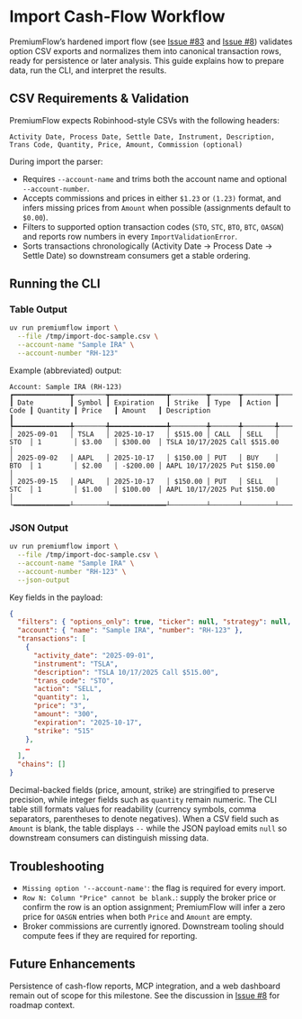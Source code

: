 # Import Cash-Flow Workflow

PremiumFlow’s hardened import flow (see [Issue #83](https://github.com/garricn/premiumflow/issues/83) and [Issue #8](https://github.com/garricn/premiumflow/issues/8)) validates option CSV exports and normalizes them into canonical transaction rows, ready for persistence or later analysis. This guide explains how to prepare data, run the CLI, and interpret the results.

## CSV Requirements & Validation

PremiumFlow expects Robinhood-style CSVs with the following headers:

```
Activity Date, Process Date, Settle Date, Instrument, Description,
Trans Code, Quantity, Price, Amount, Commission (optional)
```

During import the parser:

- Requires `--account-name` and trims both the account name and optional `--account-number`.
- Accepts commissions and prices in either `$1.23` or `(1.23)` format, and infers missing prices from `Amount` when possible (assignments default to `$0.00`).
- Filters to supported option transaction codes (`STO`, `STC`, `BTO`, `BTC`, `OASGN`) and reports row numbers in every `ImportValidationError`.
- Sorts transactions chronologically (Activity Date → Process Date → Settle Date) so downstream consumers get a stable ordering.

## Running the CLI

### Table Output

```bash
uv run premiumflow import \
  --file /tmp/import-doc-sample.csv \
  --account-name "Sample IRA" \
  --account-number "RH-123"
```

Example (abbreviated) output:

```
Account: Sample IRA (RH-123)
┏━━━━━━━━━━━━━━┳────────┳━━━━━━━━━━━━━━┳─────────┳───────┳────────┳──────┳──────────┳─────────┳──────────┳────────────────────────────────────────────┓
┃ Date         ┃ Symbol ┃ Expiration   ┃ Strike  ┃ Type  ┃ Action ┃ Code ┃ Quantity ┃ Price   ┃ Amount   ┃ Description                                ┃
┡━━━━━━━━━━━━━━╇────────╇━━━━━━━━━━━━━━╇─────────╇───────╇────────╇──────╇──────────╇─────────╇──────────╇────────────────────────────────────────────┩
│ 2025-09-01   │ TSLA   │ 2025-10-17   │ $515.00 │ CALL  │ SELL   │ STO  │ 1        │ $3.00   │ $300.00  │ TSLA 10/17/2025 Call $515.00               │
│ 2025-09-02   │ AAPL   │ 2025-10-17   │ $150.00 │ PUT   │ BUY    │ BTO  │ 1        │ $2.00   │ -$200.00 │ AAPL 10/17/2025 Put $150.00                │
│ 2025-09-15   │ AAPL   │ 2025-10-17   │ $150.00 │ PUT   │ SELL   │ STC  │ 1        │ $1.00   │ $100.00  │ AAPL 10/17/2025 Put $150.00                │
└━━━━━━━━━━━━━━┴────────┴━━━━━━━━━━━━━━┴─────────┴───────┴────────┴──────┴──────────┴─────────┴──────────┴────────────────────────────────────────────┘
```

### JSON Output

```bash
uv run premiumflow import \
  --file /tmp/import-doc-sample.csv \
  --account-name "Sample IRA" \
  --account-number "RH-123" \
  --json-output
```

Key fields in the payload:

```json
{
  "filters": { "options_only": true, "ticker": null, "strategy": null, "open_only": false },
  "account": { "name": "Sample IRA", "number": "RH-123" },
  "transactions": [
    {
      "activity_date": "2025-09-01",
      "instrument": "TSLA",
      "description": "TSLA 10/17/2025 Call $515.00",
      "trans_code": "STO",
      "action": "SELL",
      "quantity": 1,
      "price": "3",
      "amount": "300",
      "expiration": "2025-10-17",
      "strike": "515"
    },
    …
  ],
  "chains": []
}
```

Decimal-backed fields (price, amount, strike) are stringified to preserve precision, while integer
fields such as `quantity` remain numeric. The CLI table still formats values for readability
(currency symbols, comma separators, parentheses to denote negatives). When a CSV field such as
`Amount` is blank, the table displays `--` while the JSON payload emits `null` so downstream
consumers can distinguish missing data.

## Troubleshooting

- `Missing option '--account-name'`: the flag is required for every import.
- `Row N: Column "Price" cannot be blank.`: supply the broker price or confirm the row is an option assignment; PremiumFlow will infer a zero price for `OASGN` entries when both `Price` and `Amount` are empty.
- Broker commissions are currently ignored. Downstream tooling should compute fees if they are required for reporting.

## Future Enhancements

Persistence of cash-flow reports, MCP integration, and a web dashboard remain out of scope for this milestone. See the discussion in [Issue #8](https://github.com/garricn/premiumflow/issues/8) for roadmap context.
